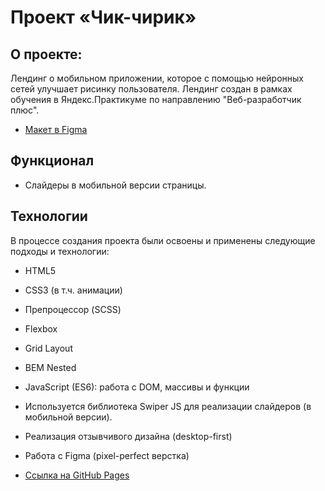 # Проект «Чик-чирик»‎

## О проекте:
Лендинг о мобильном приложении, которое с помощью нейронных сетей улучшает рисинку пользователя. Лендинг создан в рамках обучения в Яндекс.Практикуме по направлению "Веб-разработчик плюс".

* [Макет в Figma](https://www.figma.com/file/G3UWFlQmNtNs67751YiDH2/Month-of-Landings?node-id=6%3A898)

## Функционал

- Слайдеры в мобильной версии страницы.

## Технологии

В процессе создания проекта были освоены и применены следующие подходы и технологии:
* HTML5
* CSS3 (в т.ч. анимации)
* Препроцессор (SCSS)
* Flexbox
* Grid Layout
* BEM Nested
* JavaScript (ES6): работа с DOM, массивы и функции
* Используется библиотека Swiper JS для реализации слайдеров (в мобильной версии).
* Реализация отзывчивого дизайна (desktop-first)
* Работа с Figma (pixel-perfect верстка)

* [Ссылка на GitHub Pages](https://rochernikov.github.io/chik-chirik)
